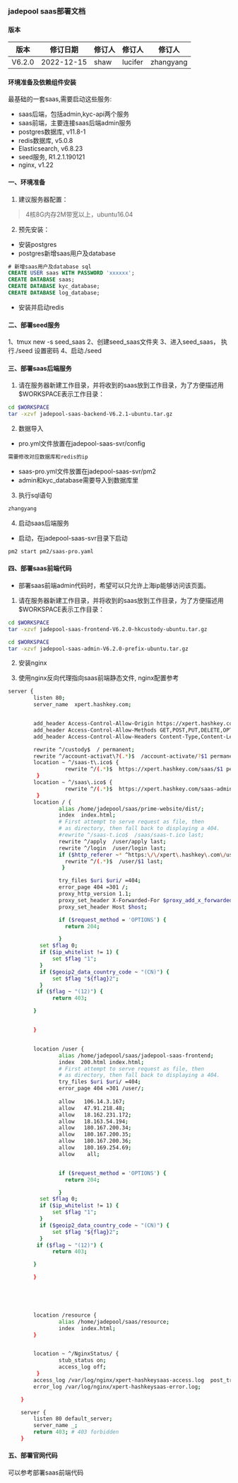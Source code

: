### jadepool saas部署文档
#### 版本
|版本|修订日期 |修订人 |修订人 |修订人 |
|--|--|--|--|--|
| V6.2.0 | 2022-12-15 | shaw |lucifer|zhangyang |
#### 环境准备及依赖组件安装

 最基础的一套saas,需要启动这些服务:

 - saas后端，包括admin,kyc-api两个服务
 - saas前端，主要连接saas后端admin服务
 - postgres数据库, v11.8-1
 - redis数据库, v5.0.8
 - Elasticsearch, v6.8.23
 - seed服务, R1.2.1.190121
 - nginx, v1.22

	 
#### 一、环境准备
1. 建议服务器配置：

> 4核8G内存2M带宽以上，ubuntu16.04

2. 预先安装：

- 安装postgres
- postgres新增saas用户及database
```sql
# 新增saas用户及database sql
CREATE USER saas WITH PASSWORD 'xxxxxx';
CREATE DATABASE saas;
CREATE DATABASE kyc_database;
CREATE DATABASE log_database;
```
- 安装并启动redis



#### 二、部署seed服务
1、tmux new -s seed_saas
2、创建seed_saas文件夹
3、进入seed_saas， 执行./seed 设置密码 
4、启动./seed

#### 三、部署saas后端服务
1. 请在服务器新建工作目录，并将收到的saas放到工作目录，为了方便描述用$WORKSPACE表示工作目录：
```bash
cd $WORKSPACE
tar -xzvf jadepool-saas-backend-V6.2.1-ubuntu.tar.gz
```
2. 数据导入
- pro.yml文件放置在jadepool-saas-svr/config
```bash
需要修改对应数据库和redis的ip
```
- saas-pro.yml文件放置在jadepool-saas-svr/pm2
- admin和kyc_database需要导入到数据库里
3. 执行sql语句
```bash
zhangyang
```
4. 启动saas后端服务

- 启动，在jadepool-saas-svr目录下启动
```bash
pm2 start pm2/saas-pro.yaml
```


#### 四、部署saas前端代码
- 部署saas前端admin代码时，希望可以只允许上海ip能够访问该页面。
1. 请在服务器新建工作目录，并将收到的saas放到工作目录，为了方便描述用$WORKSPACE表示工作目录：

```bash
cd $WORKSPACE
tar -xzvf jadepool-saas-frontend-V6.2.0-hkcustody-ubuntu.tar.gz
```
```bash
cd $WORKSPACE
tar -xzvf jadepool-saas-admin-V6.2.0-prefix-ubuntu.tar.gz
```
2. 安装nginx

3. 使用nginx反向代理指向saas前端静态文件, nginx配置参考
```bash
server {
        listen 80;
        server_name  xpert.hashkey.com;


        add_header Access-Control-Allow-Origin https://xpert.hashkey.com;
        add_header Access-Control-Allow-Methods GET,POST,PUT,DELETE,OPTIONS,PATCH;
        add_header Access-Control-Allow-Headers Content-Type,Content-Length,Authorization,Accept,X-Requested-With,Current-Page,X-AuthCode,X-Wallet-Password,X-SMSCode,X-GoogleCode;

        rewrite ^/custody$  / permanent;
        rewrite ^/account-activat\?(.*)$  /account-activate/?$1 permanent;
        location ~ ^/saas-t\.ico$ {
                  rewrite ^/(.*)$  https://xpert.hashkey.com/saas/$1 permanent;
         }
        location ~ ^/saas\.ico$ {
                  rewrite ^/(.*)$  https://xpert.hashkey.com/saas-admin/$1 permanent;
         }
        location / {
                alias /home/jadepool/saas/prime-website/dist/;
                index  index.html;
                # First attempt to serve request as file, then
                # as directory, then fall back to displaying a 404.
                #rewrite ^/saas-t.ico$  /saas/saas-t.ico last;
                rewrite ^/apply  /user/apply last;
                rewrite ^/login  /user/login last;
                if ($http_referer ~* ^https:\/\/xpert\.hashkey\.com\/user\/(.*)$) {
                  rewrite ^/(.*)$  /user/$1 last;
                 }

                try_files $uri $uri/ =404;
                error_page 404 =301 /;
                proxy_http_version 1.1;
                proxy_set_header X-Forwarded-For $proxy_add_x_forwarded_for;
                proxy_set_header Host $host;

                if ($request_method = 'OPTIONS') {
                  return 204;

                }
          set $flag 0;
          if ($ip_whitelist != 1) {
              set $flag "1";
          }
          if ($geoip2_data_country_code ~ "(CN)") {
              set $flag "${flag}2";
          }
         if ($flag ~ "(12)") {
              return 403;

        }


        }


        location /user {
                alias /home/jadepool/saas/jadepool-saas-frontend;
                index  200.html index.html;
                # First attempt to serve request as file, then
                # as directory, then fall back to displaying a 404.
                try_files $uri $uri/ =404;
                error_page 404 =301 /user/;
 
                allow   106.14.3.167;
                allow   47.91.218.48;
                allow   18.162.231.172;
                allow   18.163.54.194;
                allow   180.167.200.34;
                allow   180.167.200.35;
                allow   180.167.200.36;
                allow   180.169.254.69;
                allow    all;


                if ($request_method = 'OPTIONS') {
                  return 204;

                }
          set $flag 0;
          if ($ip_whitelist != 1) {
              set $flag "1";
          }
          if ($geoip2_data_country_code ~ "(CN)") {
              set $flag "${flag}2";
          }
         if ($flag ~ "(12)") {
              return 403;

        }

        }


     


        location /resource {
                alias /home/jadepool/saas/resource;
                index  index.html;
        }


        location ~ ^/NginxStatus/ {
                stub_status on;
                access_log off;
         }
        access_log /var/log/nginx/xpert-hashkeysaas-access.log  post_tracking;
        error_log /var/log/nginx/xpert-hashkeysaas-error.log;

    }

    server {
        listen 80 default_server;
        server_name _;
        return 403; # 403 forbidden
    }


```
#### 五、部署官网代码
可以参考部署saas前端代码
